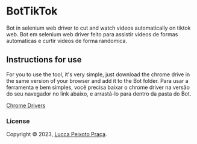 # BotTikTok
Bot in selenium web driver to cut and watch videos automatically on tiktok web.
Bot em selenium web driver feito para assistir videos de formas automaticas e curtir videos de forma randomica.

## Instructions for use
For you to use the tool, it's very simple, just download the chrome drive in the same version of your browser and add it to the Bot folder.
Para usar a ferramenta e bem simples, você precisa baixar o chrome driver na versão do seu navegador no link abaixo, e arrastá-lo para dentro da pasta do Bot.

[Chrome Drivers](https://chromedriver.chromium.org/downloads)


### License

Copyright © 2023, [Lucca Peixoto Praça](https://github.com/LuccaPraca).
